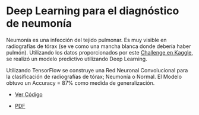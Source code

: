 # Deep Learning para el diagnóstico de neumonía 

  

Neumonía es una infección del tejido pulmonar. Es muy visible en radiografías de tórax (se ve como una mancha blanca donde debería haber pulmón). Utilizando los datos proporcionados por este [Challenge en Kaggle](https://www.kaggle.com/datasets/paultimothymooney/chest-xray-pneumonia), se realizó un modelo predictivo utilizando Deep Learning. 

  

Utilizando TensorFlow se construye una Red Neuronal Convolucional para la clasificación de radiografías de tórax; Neumonía o Normal. El Modelo obtuvo un Accuracy = 87% como medida de generalización.  

  

  

  

  

- [Ver Código](cnn-para-diagnostico-de-neumonia.ipynb) 

- [PDF](Diagnostico_de_neumonia_mediante_aprendisaje_profundo_basado_en_imagenes.pdf) 
